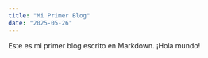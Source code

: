 ```yaml
---
title: "Mi Primer Blog"
date: "2025-05-26"
---
```


Este es mi primer blog escrito en Markdown. ¡Hola mundo!
